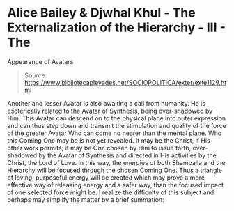 # Alice Bailey & Djwhal Khul - The Externalization of the Hierarchy - III - The
Appearance of Avatars

> Source: https://www.bibliotecapleyades.net/SOCIOPOLITICA/exter/exte1129.html

Another and lesser Avatar is also awaiting a call from humanity. He is esoterically related to the Avatar of Synthesis, being over-shadowed by Him. This Avatar can descend on to the physical plane into outer expression and can thus step down and transmit the stimulation and quality of the force of the greater Avatar Who can come no nearer than the mental plane. Who this Coming One may be is not yet revealed. It may be the Christ, if His other work permits; it may be One chosen by Him to issue forth, over-shadowed by the Avatar of Synthesis and directed in His activities by the Christ, the Lord of Love. In this way, the energies of both Shamballa and the Hierarchy will be focused through the chosen Coming One. Thus a triangle of loving, purposeful energy will be created which may prove a more effective way of releasing energy and a safer way, than the focused impact of one selected force might be.
I realize the difficulty of this subject and perhaps may simplify the matter by a brief summation:
